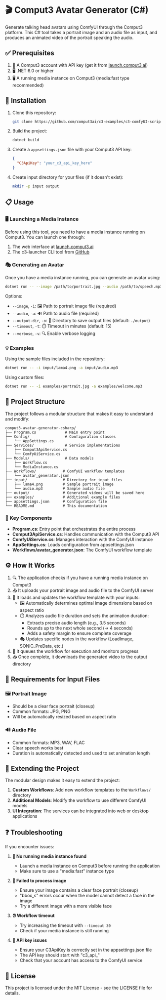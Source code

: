 # 🎬 Comput3 Avatar Generator (C#)

Generate talking head avatars using ComfyUI through the Comput3 platform. This C# tool takes a portrait image and an audio file as input, and produces an animated video of the portrait speaking the audio.

## ✅ Prerequisites

1. 🔑 A Comput3 account with API key (get it from [launch.comput3.ai](https://launch.comput3.ai))
2. 🖥️ .NET 6.0 or higher
3. 🖥️ A running media instance on Comput3 (media:fast type recommended)

## 🚀 Installation

1. Clone this repository:
   ```bash
   git clone https://github.com/comput3ai/c3-examples/c3-comfyUI-script-csharp.git
   ```

2. Build the project:
   ```bash
   dotnet build
   ```

3. Create a `appsettings.json` file with your Comput3 API key:
   ```json
   {
     "C3ApiKey": "your_c3_api_key_here"
   }
   ```

4. Create input directory for your files (if it doesn't exist):
   ```bash
   mkdir -p input output
   ```

## 📋 Usage

### 🖥️ Launching a Media Instance

Before using this tool, you need to have a media instance running on Comput3. You can launch one through:

1. The web interface at [launch.comput3.ai](https://launch.comput3.ai)
2. The c3-launcher CLI tool from [GitHub](https://github.com/comput3/c3-launcher)

### 🎭 Generating an Avatar

Once you have a media instance running, you can generate an avatar using:

```bash
dotnet run -- --image /path/to/portrait.jpg --audio /path/to/speech.mp3
```

Options:
- `--image`, `-i`: 🖼️ Path to portrait image file (required)
- `--audio`, `-a`: 🔊 Path to audio file (required)
- `--output-dir`, `-o`: 📁 Directory to save output files (default: `./output`)
- `--timeout`, `-t`: ⏱️ Timeout in minutes (default: 15)
- `--verbose`, `-v`: 🔍 Enable verbose logging

### 💡 Examples

Using the sample files included in the repository:
```bash
dotnet run -- -i input/lama4.png -a input/audio.mp3
```

Using custom files:
```bash
dotnet run -- -i examples/portrait.jpg -a examples/welcome.mp3
```

## 📁 Project Structure

The project follows a modular structure that makes it easy to understand and modify:

```
comput3-avatar-generator-csharp/
├── Program.cs             # Main entry point
├── Config/                # Configuration classes
│   └── AppSettings.cs
├── Services/              # Service implementations
│   ├── Comput3ApiService.cs
│   └── ComfyUiService.cs
├── Models/                # Data models
│   ├── Workflow.cs
│   └── MediaInstance.cs
├── Workflows/            # ComfyUI workflow templates
│   └── avatar_generator.json
├── input/                # Directory for input files
│   ├── lama4.png         # Sample portrait image
│   └── audio.mp3         # Sample audio file
├── output/               # Generated videos will be saved here
├── examples/             # Additional example files
├── appsettings.json      # Configuration file
└── README.md             # This documentation
```

### 🔧 Key Components

- **Program.cs**: Entry point that orchestrates the entire process
- **Comput3ApiService.cs**: Handles communication with the Comput3 API
- **ComfyUiService.cs**: Manages interaction with the ComfyUI instance
- **AppSettings.cs**: Loads configuration from appsettings.json
- **Workflows/avatar_generator.json**: The ComfyUI workflow template

## ⚙️ How It Works

1. 🔍 The application checks if you have a running media instance on Comput3
2. 📤 It uploads your portrait image and audio file to the ComfyUI server
3. 🔄 It loads and updates the workflow template with your inputs:
   - 🖼️ Automatically determines optimal image dimensions based on aspect ratio
   - ⏱️ Analyzes audio file duration and sets the animation duration:
     - Extracts precise audio length (e.g., 3.5 seconds)
     - Rounds up to the next whole second (→ 4 seconds)
     - Adds a safety margin to ensure complete coverage
   - 🎭 Updates specific nodes in the workflow (LoadImage, SONIC_PreData, etc.)
4. 🚀 It queues the workflow for execution and monitors progress
5. 📥 Once complete, it downloads the generated video to the output directory

## 📝 Requirements for Input Files

### 🖼️ Portrait Image
- Should be a clear face portrait (closeup)
- Common formats: JPG, PNG
- Will be automatically resized based on aspect ratio

### 🔊 Audio File
- Common formats: MP3, WAV, FLAC
- Clear speech works best
- Duration is automatically detected and used to set animation length

## 🧩 Extending the Project

The modular design makes it easy to extend the project:

1. **Custom Workflows**: Add new workflow templates to the `Workflows/` directory
2. **Additional Models**: Modify the workflow to use different ComfyUI models
3. **UI Integration**: The services can be integrated into web or desktop applications

## ❓ Troubleshooting

If you encounter issues:

1. **🔴 No running media instance found**
   - Launch a media instance on Comput3 before running the application
   - Make sure to use a "media:fast" instance type

2. **🔴 Failed to process image**
   - Ensure your image contains a clear face portrait (closeup)
   - "bbox_s" errors occur when the model cannot detect a face in the image
   - Try a different image with a more visible face

3. **⏰ Workflow timeout**
   - Try increasing the timeout with `--timeout 30`
   - Check if your media instance is still running

4. **🔑 API key issues**
   - Ensure your C3ApiKey is correctly set in the appsettings.json file
   - The API key should start with "c3_api_"
   - Check that your account has access to the ComfyUI service

## 📄 License

This project is licensed under the MIT License - see the LICENSE file for details. 